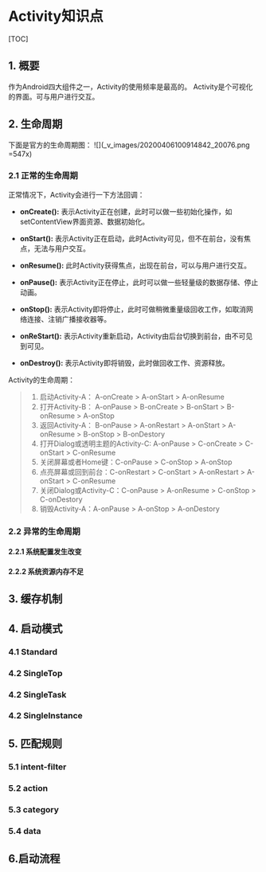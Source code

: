 # Activity知识点
[TOC]
## 1. 概要
作为Android四大组件之一，Activity的使用频率是最高的。
Activity是个可视化的界面。可与用户进行交互。
## 2. 生命周期
下面是官方的生命周期图：
![](_v_images/20200406100914842_20076.png =547x)
### 2.1 正常的生命周期
正常情况下，Activity会进行一下方法回调：

* **onCreate():** 
表示Activity正在创建，此时可以做一些初始化操作，如setContentView界面资源、数据初始化。

* **onStart():** 
表示Activity正在启动，此时Activity可见，但不在前台，没有焦点，无法与用户交互。

* **onResume():** 
此时Activity获得焦点，出现在前台，可以与用户进行交互。

* **onPause():** 
表示Activity正在停止，此时可以做一些轻量级的数据存储、停止动画。

* **onStop():** 
表示Activity即将停止，此时可做稍微重量级回收工作，如取消网络连接、注销广播接收器等。

* **onReStart():** 
表示Activity重新启动，Activity由后台切换到前台，由不可见到可见。

* **onDestroy():** 
表示Activity即将销毁，此时做回收工作、资源释放。

Activity的生命周期：
> 1. 启动Activity-A：  A-onCreate > A-onStart > A-onResume
> 2. 打开Activity-B：  A-onPause > B-onCreate > B-onStart > B-onResume > A-onStop
> 3. 返回Activity-A：  B-onPause > A-onRestart > A-onStart > A-onResume > B-onStop > B-onDestory
> 4. 打开Dialog或透明主题的Activity-C:   A-onPause > C-onCreate > C-onStart > C-onResume
> 5. 关闭屏幕或者Home键：C-onPause > C-onStop > A-onStop
> 6. 点亮屏幕或回到前台：C-onRestart > C-onStart > A-onRestart > A-onStart > C-onResume
> 7. 关闭Dialog或Activity-C：C-onPause > A-onResume > C-onStop > C-onDestory
> 8. 销毁Activity-A：A-onPause > A-onStop > A-onDestory

### 2.2 异常的生命周期
#### 2.2.1 系统配置发生改变
#### 2.2.2 系统资源内存不足
## 3. 缓存机制
## 4. 启动模式
### 4.1 Standard
### 4.2 SingleTop
### 4.2 SingleTask
### 4.2 SingleInstance

## 5. 匹配规则
### 5.1 intent-filter
### 5.2 action
### 5.3 category
### 5.4 data
## 6.启动流程